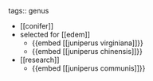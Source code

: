 tags:: genus

- [[conifer]]
- selected for [[edem]]
	- {{embed [[juniperus virginiana]]}}
	- {{embed [[juniperus chinensis]]}}
- [[research]]
	- {{embed [[juniperus communis]]}}